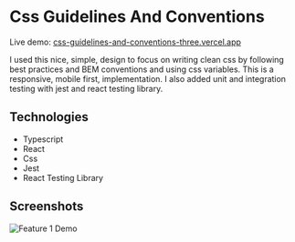 # Css Guidelines And Conventions

Live demo: [css-guidelines-and-conventions-three.vercel.app](https://css-guidelines-and-conventions-three.vercel.app)

I used this nice, simple, design to focus on writing clean css by following best practices and BEM conventions and using css variables. This is a responsive, mobile first, implementation. I also added unit and integration testing with jest and react testing library.

## Technologies

- Typescript
- React
- Css
- Jest
- React Testing Library

## Screenshots

![Feature 1 Demo](src/assets/screenshot.png)
